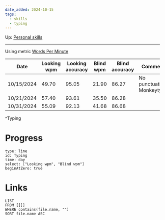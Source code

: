 ```yaml
---
date_added: 2024-10-15
tags:
  - skills
  - typing
---
```

Up: [Personal skills](Personal%20skills.md)
___
 
Using metric [Words Per Minute](Words%20Per%20Minute.md)

| Date       | Looking wpm | Looking accuracy | Blind wpm | Blind accuracy | Comment<br>                  |
| ---------- | ----------- | ---------------- | --------- | -------------- | ---------------------------- |
| 10/15/2024 | 49.70       | 95.05            | 21.90     | 86.27          | No punctuation<br>Monkeytype |
| 10/21/2024 | 57.40       | 93.61            | 35.50     | 86.28          |                              |
| 10/31/2024 | 55.09       | 92.13            | 41.68     | 86.68          |                              |
^Typing


# Progress

```chart
type: line
id: Typing
time: day
select: ["Looking wpm", "Blind wpm"]
beginAtZero: true
```


# Links
```dataview
LIST
FROM [[]]
WHERE contains(file.name, "")
SORT file.name ASC
```

